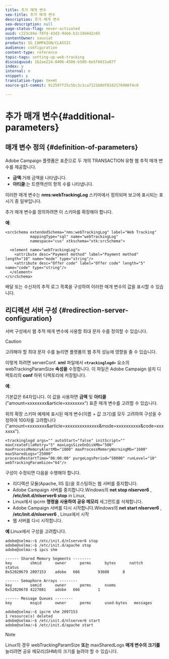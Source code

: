 ```yaml
---
title: 추가 매개 변수
seo-title: 추가 매개 변수
description: 추가 매개 변수
seo-description: null
page-status-flag: never-activated
uuid: c223c84a-f8fd-43d3-9deb-b1c19d442c65
contentOwner: sauviat
products: SG_CAMPAIGN/CLASSIC
audience: configuration
content-type: reference
topic-tags: setting-up-web-tracking
discoiquuid: 1b2ae224-8406-4506-b589-6e5f6631e87f
index: y
internal: n
snippet: y
translation-type: tm+mt
source-git-commit: 912507f25c5bc3c1ca7121b0df8182176900f4c0

---
```



# 추가 매개 변수{#additional-parameters}

## 매개 변수 정의 {#definition-of-parameters}

Adobe Campaign 플랫폼은 표준으로 두 개의 TRANSACTION 유형 웹 추적 매개 변수를 제공합니다.

* **금액**:거래 금액을 나타냅니다.
* **아티클**:는 트랜잭션의 항목 수를 나타냅니다.

이러한 매개 변수는 **nms:webTrackingLog** 스키마에서 정의되며 보고에 표시되는 표시기 중 일부입니다.

추가 매개 변수를 정의하려면 이 스키마를 확장해야 합니다.

**예**:

```
<srcSchema extendedSchema="nms:webTrackingLog" label="Web Tracking"
           mappingType="sql" name="webTrackingLog" 
           namespace="cus" xtkschema="xtk:srcSchema">

  <element name="webTrackingLog">
    <attribute desc="Payment method" label="Payment method" length="10" name="mode" type="string"/>
    <attribute desc="Offer code" label="Offer code" length="5" name="code" type="string"/>
  </element>
</srcSchema>
```

배달 또는 수신자의 추적 로그 목록을 구성하여 이러한 매개 변수의 값을 표시할 수 있습니다.

## 리디렉션 서버 구성 {#redirection-server-configuration}

서버 구성에서 웹 추적 매개 변수에 사용할 최대 문자 수를 정의할 수 있습니다.

>[!CAUTION]
>
>고려해야 할 최대 문자 수를 늘리면 플랫폼의 웹 추적 성능에 영향을 줄 수 있습니다.

이렇게 하려면 serverConf. **xml** 파일에서 **`<trackinglogd>`** 요소의 webTrackingParamSize **속성을** 수정합니다. 이 파일은 Adobe Campaign 설치 디렉토리의 **conf** 하위 디렉토리에 저장됩니다.

**예**:

기본값은 64자입니다. 이 값을 사용하면 **금액** 및 **아티클** (&quot;amount=xxxxxxxx&amp;article=xxxxxxxx&quot;) 표준 매개 변수를 고려할 수 있습니다.

위의 확장 스키마 예제에 표시된 매개 변수(이름 + 값 크기)를 모두 고려하여 구성을 수정하여 100자를 고려합니다(&quot;amount=xxxxxxxx&amp;article=xxxxxxxxxxxxxx&amp;mode=xxxxxxxxxx&amp;code=xxxxxxx&quot;).

```
<trackinglogd args="" autoStart="false" initScript="" maxCreateFileRetry="5" maxLogsSizeOnDiskMb="500"
maxProcessMemoryAlertMb="1800" maxProcessMemoryWarningMb="1600" maxSharedLogs="25000"
processRestartTime="06:00:00" purgeLogsPeriod="50000" runLevel="10"
webTrackingParamSize="64"/>
```

구성이 수정되면 다음을 수행해야 합니다.

* 리디렉션 모듈(Apache, IIS 등)을 호스팅하는 웹 서버를 중지합니다.
* Adobe Campaign 서버를 중지합니다.Windows의 **net stop nlserver6** , **/etc/init.d/nlserver6 stop** in Linux,
* Linux에서 ipcrm **명령을 사용하여 공유 메모리** 세그먼트를 삭제합니다.
* Adobe Campaign 서버를 다시 시작합니다.Windows의 **net start nlserver6** , **/etc/init.d/nlserver6** , Linux에서 시작
* 웹 서버를 다시 시작합니다.

**예**:Linux에서 구성을 고려합니다.

```
adobe@selma:~$ /etc/init.d/nlserver6 stop
adobe@selma:~$ /etc/init.d/apache stop
adobe@selma:~$ ipcs shm

------ Shared Memory Segments --------
key        shmid      owner      perms      bytes      nattch     status      
0x52020679 2097153    adobe   666        93608      8                       

------ Semaphore Arrays --------
key        semid      owner      perms      nsems     
0x52020678 4227081    adobe   666        1         

------ Message Queues --------
key        msqid      owner      perms      used-bytes   messages    

adobe@selma:~$ ipcrm shm 2097153                             
1 resource(s) deleted
adobe@selma:~$ /etc/init.d/nlserver6 start
adobe@selma:~$ /etc/init.d/apache start
```

>[!NOTE]
>
>Linux의 경우 webTrackingParamSize **또는** maxSharedLogs **매개 변수의 크기를** 늘리려면 공유 메모리(SHM)의 크기를 늘려야 할 수 있습니다.

